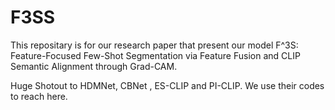 # F3SS
This repositary is for our research paper that present our model F^3S: Feature-Focused Few-Shot Segmentation via Feature Fusion and CLIP
Semantic Alignment through Grad-CAM.


Huge Shotout to HDMNet, CBNet , ES-CLIP and PI-CLIP. We use their codes to reach here.
